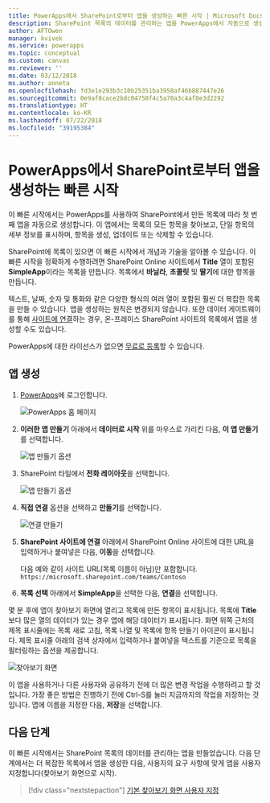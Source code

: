 ```yaml
---
title: PowerApps에서 SharePoint로부터 앱을 생성하는 빠른 시작 | Microsoft Docs
description: SharePoint 목록의 데이터를 관리하는 앱을 PowerApps에서 자동으로 생성합니다.
author: AFTOwen
manager: kvivek
ms.service: powerapps
ms.topic: conceptual
ms.custom: canvas
ms.reviewer: ''
ms.date: 03/12/2018
ms.author: anneta
ms.openlocfilehash: fd3e1e293b3c10b25351ba3958af46b887447e26
ms.sourcegitcommit: 0e9af8cace2bdc04750f4c5a70a3c4af8e3d2292
ms.translationtype: HT
ms.contentlocale: ko-KR
ms.lasthandoff: 07/22/2018
ms.locfileid: "39195384"
---
```

# <a name="quickstart-for-generating-an-app-in-powerapps-from-sharepoint"></a>PowerApps에서 SharePoint로부터 앱을 생성하는 빠른 시작

이 빠른 시작에서는 PowerApps를 사용하여 SharePoint에서 만든 목록에 따라 첫 번째 앱을 자동으로 생성합니다. 이 앱에서는 목록의 모든 항목을 찾아보고, 단일 항목의 세부 정보를 표시하며, 항목을 생성, 업데이트 또는 삭제할 수 있습니다.

SharePoint에 목록이 있으면 이 빠른 시작에서 개념과 기술을 알아볼 수 있습니다. 이 빠른 시작을 정확하게 수행하려면 SharePoint Online 사이트에서 **Title** 열이 포함된 **SimpleApp**이라는 목록을 만듭니다. 목록에서 **바닐라**, **초콜릿** 및 **딸기**에 대한 항목을 만듭니다.

텍스트, 날짜, 숫자 및 통화와 같은 다양한 형식의 여러 열이 포함된 훨씬 더 복잡한 목록을 만들 수 있습니다. 앱을 생성하는 원칙은 변경되지 않습니다. 또한 데이터 게이트웨이를 통해 [사이트에 연결](connect-to-sharepoint.md)하는 경우, 온-프레미스 SharePoint 사이트의 목록에서 앱을 생성할 수도 있습니다.

PowerApps에 대한 라이선스가 없으면 [무료로 등록](../signup-for-powerapps.md)할 수 있습니다.

## <a name="generate-an-app"></a>앱 생성
1. [PowerApps](https://web.powerapps.com?utm_source=padocs&utm_medium=linkinadoc&utm_campaign=referralsfromdoc)에 로그인합니다.

    ![PowerApps 홈 페이지](./media/app-from-sharepoint/sign-in.png)

1. **이러한 앱 만들기** 아래에서 **데이터로 시작** 위를 마우스로 가리킨 다음, **이 앱 만들기**를 선택합니다.

    ![앱 만들기 옵션](./media/app-from-sharepoint/make-this-app.png)

1. SharePoint 타일에서 **전화 레이아웃**을 선택합니다.

    ![앱 만들기 옵션](./media/app-from-sharepoint/sharepoint-tile.png)

1. **직접 연결** 옵션을 선택하고 **만들기**를 선택합니다.

    ![연결 만들기](./media/app-from-sharepoint/create-connection.png)

1. **SharePoint 사이트에 연결** 아래에서 SharePoint Online 사이트에 대한 URL을 입력하거나 붙여넣은 다음, **이동**을 선택합니다.

    다음 예와 같이 사이트 URL(목록 이름이 아님)만 포함합니다.<br>`https://microsoft.sharepoint.com/teams/Contoso`

1. **목록 선택** 아래에서 **SimpleApp**을 선택한 다음, **연결**을 선택합니다.

몇 분 후에 앱이 찾아보기 화면에 열리고 목록에 만든 항목이 표시됩니다. 목록에 **Title**보다 많은 열의 데이터가 있는 경우 앱에 해당 데이터가 표시됩니다. 화면 위쪽 근처의 제목 표시줄에는 목록 새로 고침, 목록 나열 및 목록에 항목 만들기 아이콘이 표시됩니다. 제목 표시줄 아래의 검색 상자에서 입력하거나 붙여넣을 텍스트를 기준으로 목록을 필터링하는 옵션을 제공합니다. 

![찾아보기 화면](./media/app-from-sharepoint/browse-screen.png)

이 앱을 사용하거나 다른 사용자와 공유하기 전에 더 많은 변경 작업을 수행하려고 할 것입니다. 가장 좋은 방법은 진행하기 전에 Ctrl-S를 눌러 지금까지의 작업을 저장하는 것입니다. 앱에 이름을 지정한 다음, **저장**을 선택합니다.

## <a name="next-steps"></a>다음 단계
이 빠른 시작에서는 SharePoint 목록의 데이터를 관리하는 앱을 만들었습니다. 다음 단계에서는 더 복잡한 목록에서 앱을 생성한 다음, 사용자의 요구 사항에 맞게 앱을 사용자 지정합니다(찾아보기 화면으로 시작).

> [!div class="nextstepaction"]
> [기본 찾아보기 화면 사용자 지정](customize-layout-sharepoint.md)